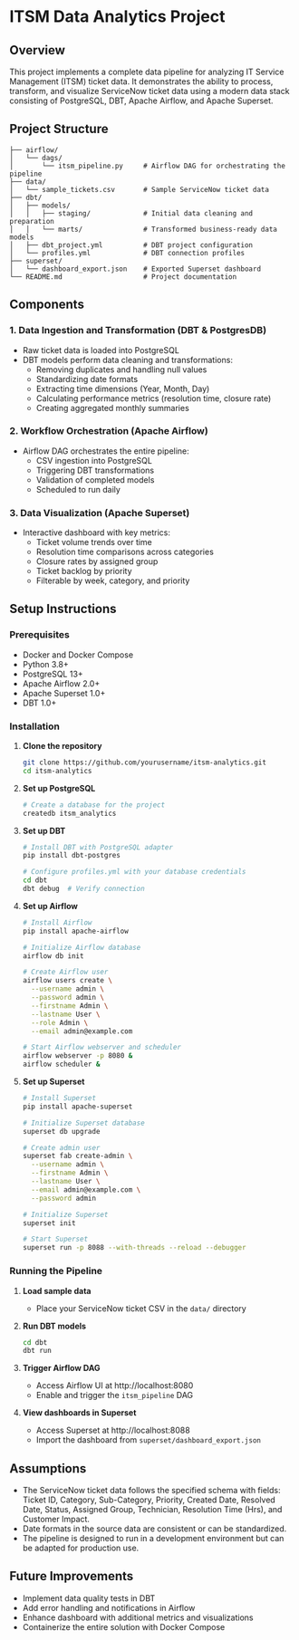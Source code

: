 # ITSM Data Analytics Project

## Overview

This project implements a complete data pipeline for analyzing IT Service Management (ITSM) ticket data. It demonstrates the ability to process, transform, and visualize ServiceNow ticket data using a modern data stack consisting of PostgreSQL, DBT, Apache Airflow, and Apache Superset.

## Project Structure

```
├── airflow/
│   └── dags/
│       └── itsm_pipeline.py     # Airflow DAG for orchestrating the pipeline
├── data/
│   └── sample_tickets.csv       # Sample ServiceNow ticket data
├── dbt/
│   ├── models/
│   │   ├── staging/             # Initial data cleaning and preparation
│   │   └── marts/               # Transformed business-ready data models
│   ├── dbt_project.yml          # DBT project configuration
│   └── profiles.yml             # DBT connection profiles
├── superset/
│   └── dashboard_export.json    # Exported Superset dashboard
└── README.md                    # Project documentation
```

## Components

### 1. Data Ingestion and Transformation (DBT & PostgresDB)

- Raw ticket data is loaded into PostgreSQL
- DBT models perform data cleaning and transformations:
  - Removing duplicates and handling null values
  - Standardizing date formats
  - Extracting time dimensions (Year, Month, Day)
  - Calculating performance metrics (resolution time, closure rate)
  - Creating aggregated monthly summaries

### 2. Workflow Orchestration (Apache Airflow)

- Airflow DAG orchestrates the entire pipeline:
  - CSV ingestion into PostgreSQL
  - Triggering DBT transformations
  - Validation of completed models
  - Scheduled to run daily

### 3. Data Visualization (Apache Superset)

- Interactive dashboard with key metrics:
  - Ticket volume trends over time
  - Resolution time comparisons across categories
  - Closure rates by assigned group
  - Ticket backlog by priority
  - Filterable by week, category, and priority

## Setup Instructions

### Prerequisites

- Docker and Docker Compose
- Python 3.8+
- PostgreSQL 13+
- Apache Airflow 2.0+
- Apache Superset 1.0+
- DBT 1.0+

### Installation

1. **Clone the repository**

   ```bash
   git clone https://github.com/yourusername/itsm-analytics.git
   cd itsm-analytics
   ```

2. **Set up PostgreSQL**

   ```bash
   # Create a database for the project
   createdb itsm_analytics
   ```

3. **Set up DBT**

   ```bash
   # Install DBT with PostgreSQL adapter
   pip install dbt-postgres

   # Configure profiles.yml with your database credentials
   cd dbt
   dbt debug  # Verify connection
   ```

4. **Set up Airflow**

   ```bash
   # Install Airflow
   pip install apache-airflow

   # Initialize Airflow database
   airflow db init

   # Create Airflow user
   airflow users create \
     --username admin \
     --password admin \
     --firstname Admin \
     --lastname User \
     --role Admin \
     --email admin@example.com

   # Start Airflow webserver and scheduler
   airflow webserver -p 8080 &
   airflow scheduler &
   ```

5. **Set up Superset**

   ```bash
   # Install Superset
   pip install apache-superset

   # Initialize Superset database
   superset db upgrade

   # Create admin user
   superset fab create-admin \
     --username admin \
     --firstname Admin \
     --lastname User \
     --email admin@example.com \
     --password admin

   # Initialize Superset
   superset init

   # Start Superset
   superset run -p 8088 --with-threads --reload --debugger
   ```

### Running the Pipeline

1. **Load sample data**

   - Place your ServiceNow ticket CSV in the `data/` directory

2. **Run DBT models**

   ```bash
   cd dbt
   dbt run
   ```

3. **Trigger Airflow DAG**

   - Access Airflow UI at http://localhost:8080
   - Enable and trigger the `itsm_pipeline` DAG

4. **View dashboards in Superset**
   - Access Superset at http://localhost:8088
   - Import the dashboard from `superset/dashboard_export.json`

## Assumptions

- The ServiceNow ticket data follows the specified schema with fields: Ticket ID, Category, Sub-Category, Priority, Created Date, Resolved Date, Status, Assigned Group, Technician, Resolution Time (Hrs), and Customer Impact.
- Date formats in the source data are consistent or can be standardized.
- The pipeline is designed to run in a development environment but can be adapted for production use.

## Future Improvements

- Implement data quality tests in DBT
- Add error handling and notifications in Airflow
- Enhance dashboard with additional metrics and visualizations
- Containerize the entire solution with Docker Compose
